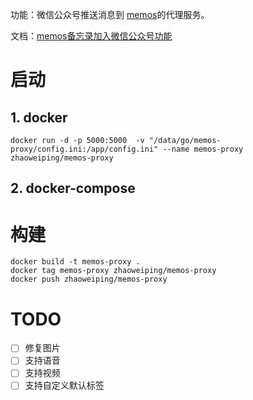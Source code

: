 
功能：微信公众号推送消息到 [memos](https://github.com/usememos/memos)的代理服务。

文档：[memos备忘录加入微信公众号功能](https://zhaouncle.com/memos%E5%A4%87%E5%BF%98%E5%BD%95%E5%8A%A0%E5%85%A5%E5%BE%AE%E4%BF%A1%E5%85%AC%E4%BC%97%E5%8F%B7%E5%8A%9F%E8%83%BD/)


# 启动


## 1. docker
```
docker run -d -p 5000:5000  -v "/data/go/memos-proxy/config.ini:/app/config.ini" --name memos-proxy zhaoweiping/memos-proxy
```

## 2. docker-compose


# 构建

```
docker build -t memos-proxy .
docker tag memos-proxy zhaoweiping/memos-proxy
docker push zhaoweiping/memos-proxy
```
# TODO

- [ ] 修复图片
- [ ] 支持语音
- [ ] 支持视频
- [ ] 支持自定义默认标签
